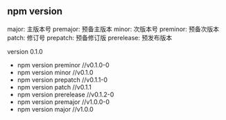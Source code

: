 ## npm version
major: 主版本号
premajor: 预备主版本
minor: 次版本号
preminor: 预备次版本
patch: 修订号
prepatch: 预备修订版
prerelease: 预发布版本

version 0.1.0
* npm version preminor //v0.1.0-0
* npm version minor //v0.1.0
* npm version prepatch //v0.1.1-0
* npm version patch //v0.1.1
* npm version prerelease //v0.1.2-0
* npm version premajor //v1.0.0-0
* npm version major //v1.0.0
